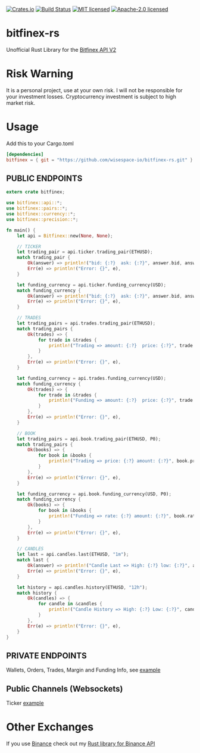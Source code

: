 [![Crates.io](https://img.shields.io/crates/v/bitfinex.svg)](https://crates.io/crates/bitfinex)
[![Build Status](https://travis-ci.org/wisespace-io/bitfinex-rs.png?branch=master)](https://travis-ci.org/wisespace-io/bitfinex-rs)
[![MIT licensed](https://img.shields.io/badge/License-MIT-blue.svg)](./LICENSE-MIT)
[![Apache-2.0 licensed](https://img.shields.io/badge/License-Apache%202.0-blue.svg)](./LICENSE-APACHE)

# bitfinex-rs

Unofficial Rust Library for the [Bitfinex API V2](https://bitfinex.readme.io/v2/docs/getting-started)

# Risk Warning

It is a personal project, use at your own risk. I will not be responsible for your investment losses.
Cryptocurrency investment is subject to high market risk.

# Usage

Add this to your Cargo.toml

```toml
[dependencies]
bitfinex = { git = "https://github.com/wisespace-io/bitfinex-rs.git" }
```

## PUBLIC ENDPOINTS

```rust
extern crate bitfinex;

use bitfinex::api::*;
use bitfinex::pairs::*;
use bitfinex::currency::*;
use bitfinex::precision::*;

fn main() {
    let api = Bitfinex::new(None, None);

    // TICKER
    let trading_pair = api.ticker.trading_pair(ETHUSD);
    match trading_pair {
        Ok(answer) => println!("bid: {:?}  ask: {:?}", answer.bid, answer.ask),
        Err(e) => println!("Error: {}", e),
    }

    let funding_currency = api.ticker.funding_currency(USD);
    match funding_currency {
        Ok(answer) => println!("bid: {:?}  ask: {:?}", answer.bid, answer.ask),
        Err(e) => println!("Error: {}", e),
    }

    // TRADES
    let trading_pairs = api.trades.trading_pair(ETHUSD);
    match trading_pairs {
        Ok(trades) => {
            for trade in &trades {
                println!("Trading => amount: {:?}  price: {:?}", trade.amount, trade.price);
            }
        },
        Err(e) => println!("Error: {}", e),
    }

    let funding_currency = api.trades.funding_currency(USD);
    match funding_currency {
        Ok(trades) => {
            for trade in &trades {
                println!("Funding => amount: {:?}  price: {:?}", trade.amount, trade.price);
            }
        },
        Err(e) => println!("Error: {}", e),
    }

    // BOOK
    let trading_pairs = api.book.trading_pair(ETHUSD, P0);
    match trading_pairs {
        Ok(books) => {
            for book in &books {
                println!("Trading => price: {:?} amount: {:?}", book.price, book.amount);
            }
        },
        Err(e) => println!("Error: {}", e),
    }

    let funding_currency = api.book.funding_currency(USD, P0);
    match funding_currency {
        Ok(books) => {
            for book in &books {
                println!("Funding => rate: {:?} amount: {:?}", book.rate, book.amount);
            }
        },
        Err(e) => println!("Error: {}", e),
    }

    // CANDLES
    let last = api.candles.last(ETHUSD, "1m");
    match last {
        Ok(answer) => println!("Candle Last => High: {:?} low: {:?}", answer.high, answer.low),
        Err(e) => println!("Error: {}", e),
    }

    let history = api.candles.history(ETHUSD, "12h");
    match history {
        Ok(candles) => {
            for candle in &candles {
                println!("Candle History => High: {:?} Low: {:?}", candle.high, candle.low);
            }
        },
        Err(e) => println!("Error: {}", e),
    }
}
```

## PRIVATE ENDPOINTS

Wallets, Orders, Trades, Margin and Funding Info, see [example](https://github.com/wisespace-io/bitfinex-rs/tree/master/examples)

## Public Channels (Websockets)

Ticker [example](https://github.com/wisespace-io/bitfinex-rs/blob/master/examples/src/public_channels.rs)

# Other Exchanges

If you use [Binance](https://www.binance.com/) check out my [Rust library for Binance API](https://github.com/wisespace-io/binance-rs)